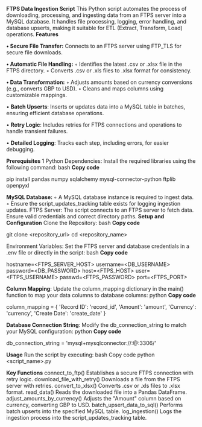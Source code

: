 **FTPS Data Ingestion Script**
This Python script automates the process of downloading, processing, and ingesting data from an FTPS server into a MySQL database. It handles file processing, logging, error handling, and database upserts, making it suitable for ETL (Extract, Transform, Load) operations.
**Features**

**• Secure File Transfer:** Connects to an FTPS server using FTP_TLS for secure file downloads.

**• Automatic File Handling:**
◦ Identifies the latest .csv or .xlsx file in the FTPS directory.
◦ Converts .csv or .xls files to .xlsx format for consistency.

**• Data Transformation:**
◦ Adjusts amounts based on currency conversions (e.g., converts GBP to USD).
◦ Cleans and maps columns using customizable mappings.

• **Batch Upserts**: Inserts or updates data into a MySQL table in batches, ensuring efficient database operations.

• **Retry Logic**: Includes retries for FTPS connections and operations to handle transient failures.

• **Detailed Logging**: Tracks each step, including errors, for easier debugging.

**Prerequisites**
1 Python Dependencies: Install the required libraries using the following command:
bash
**Copy code**

pip install pandas numpy sqlalchemy mysql-connector-python ftplib openpyxl


**MySQL Database:**
◦ A MySQL database instance is required to ingest data.
◦ Ensure the script_updates_tracking table exists for logging ingestion updates.
FTPS Server: The script connects to an FTPS server to fetch data. Ensure valid credentials and correct directory paths.
**Setup and Configuration**
Clone the Repository:
bash
**Copy code**

git clone <repository_url>
cd <repository_name>


Environment Variables: Set the FTPS server and database credentials in a .env file or directly in the script:
bash
**Copy code**

hostname=<FTPS_SERVER_HOST>
username=<DB_USERNAME>
password=<DB_PASSWORD>
host=<FTPS_HOST>
user=<FTPS_USERNAME>
passwd=<FTPS_PASSWORD>
port=<FTPS_PORT>


**Column Mapping**: Update the column_mapping dictionary in the main() function to map your data columns to database columns:
python
**Copy code**

column_mapping = {
   'Record ID': 'record_id',
   'Amount': 'amount',
   'Currency': 'currency',
    'Create Date': 'create_date'
 }


**Database Connection String**: Modify the db_connection_string to match your MySQL configuration:
python
**Copy code**

db_connection_string = 'mysql+mysqlconnector://<username>:<password>@<hostname>:3306/<database>'


**Usage**
Run the script by executing:
bash
Copy code
python <script_name>.py

**Key Functions**
connect_to_ftp()
Establishes a secure FTPS connection with retry logic.
download_file_with_retry()
Downloads a file from the FTPS server with retries.
convert_to_xlsx()
Converts .csv or .xls files to .xlsx format.
read_data()
Reads the downloaded file into a Pandas DataFrame.
adjust_amounts_by_currency()
Adjusts the "Amount" column based on currency, converting GBP to USD.
batch_upsert_data_to_sql()
Performs batch upserts into the specified MySQL table.
log_ingestion()
Logs the ingestion process into the script_updates_tracking table.
